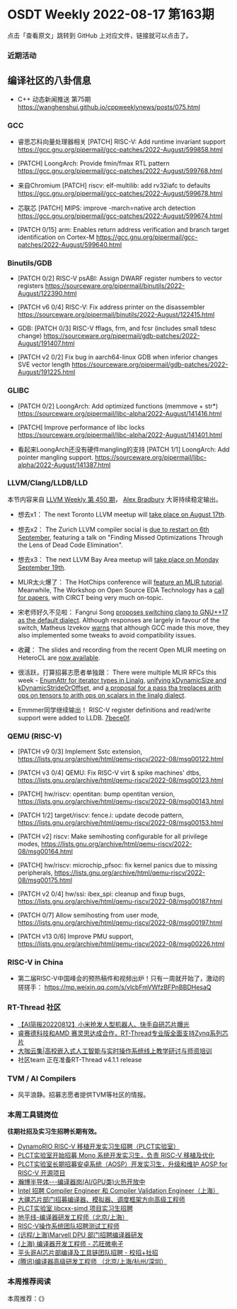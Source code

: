 # OSDT Weekly 2022-08-17 第163期

点击「查看原文」跳转到 GitHub 上对应文件，链接就可以点击了。

### 近期活动

## 编译社区的八卦信息

- C++ 动态新闻推送 第75期
  https://wanghenshui.github.io/cppweeklynews/posts/075.html

### GCC

- 睿思芯科向量处理器相关
  [PATCH] RISC-V: Add runtime invariant support
  https://gcc.gnu.org/pipermail/gcc-patches/2022-August/599858.html

- [PATCH] LoongArch: Provide fmin/fmax RTL pattern
  https://gcc.gnu.org/pipermail/gcc-patches/2022-August/599768.html

- 来自Chromium [PATCH] riscv: elf-multilib: add rv32iafc to defaults
  https://gcc.gnu.org/pipermail/gcc-patches/2022-August/599678.html

- 芯联芯 [PATCH] MIPS: improve -march=native arch detection
  https://gcc.gnu.org/pipermail/gcc-patches/2022-August/599674.html

- [PATCH 0/15] arm: Enables return address verification and branch target identification on Cortex-M
  https://gcc.gnu.org/pipermail/gcc-patches/2022-August/599640.html

### Binutils/GDB

- [PATCH 0/2] RISC-V psABI: Assign DWARF register numbers to vector registers
  https://sourceware.org/pipermail/binutils/2022-August/122390.html

- [PATCH v6 0/4] RISC-V: Fix address printer on the disassembler
  https://sourceware.org/pipermail/binutils/2022-August/122415.html

- GDB: [PATCH 0/3] RISC-V fflags, frm, and fcsr (includes small tdesc change)
  https://sourceware.org/pipermail/gdb-patches/2022-August/191407.html

- [PATCH v2 0/2] Fix bug in aarch64-linux GDB when inferior changes SVE vector length
  https://sourceware.org/pipermail/gdb-patches/2022-August/191225.html

### GLIBC

- [PATCH 0/2] LoongArch: Add optimized functions (memmove + str*)
  https://sourceware.org/pipermail/libc-alpha/2022-August/141416.html

- [PATCH] Improve performance of libc locks
  https://sourceware.org/pipermail/libc-alpha/2022-August/141401.html

- 看起来LoongArch还没有硬件mangling的支持
  [PATCH 1/1] LoongArch: Add pointer mangling support.
  https://sourceware.org/pipermail/libc-alpha/2022-August/141387.html

### LLVM/Clang/LLDB/LLD

本节内容来自 [LLVM Weekly 第 450 期](http://llvmweekly.org/issue/450)，
[Alex Bradbury](https://www.linkedin.com/in/alex-bradbury/) 大哥持续稳定输出。

* 想去x1： The next Toronto LLVM meetup will [take place on August 17th](https://discourse.llvm.org/t/restarting-the-toronto-llvm-meetup/64359).

* 想去x2： The Zurich LLVM compiler social is [due to restart on 6th September](https://discourse.llvm.org/t/restarting-llvm-compiler-social-in-zurich/64520/5), featuring a talk on "Finding Missed Optimizations Through the Lens of Dead Code Elimination".

* 想去x3： The next LLVM Bay Area meetup will [take place on Monday September 19th](https://discourse.llvm.org/t/llvm-bay-area-monthly-meetup-mon-september-19-22-6pm/64559).

* MLIR太火爆了： The HotChips conference will [feature an MLIR tutorial](https://hotchips.org/advance-program/). Meanwhile, The Workshop on Open Source EDA Technology has a [call for papers](https://discourse.llvm.org/t/woset22-call-for-papers/64344), with CIRCT being very much on-topic.

* 宋老师好久不见啦： Fangrui Song [proposes switching clang to GNU++17 as the default dialect](https://discourse.llvm.org/t/c-objc-switch-to-gnu-17-as-the-default-dialect/64360).  Although responses are largely in favour of the switch, Matheus Izvekov [warns](https://discourse.llvm.org/t/c-objc-switch-to-gnu-17-as-the-default-dialect/64360/4) that although GCC made this move, they also implemented some tweaks to avoid compatibility issues.

* 收藏： The slides and recording from the recent Open MLIR meeting on HeteroCL are [now available](https://discourse.llvm.org/t/open-mlir-meeting-8-11-2022-heterocl-an-mlir-based-intermediate-representation-for-accelerator-design-with-decoupled-customizations/64375/3).

* 很活跃，打算招募志愿者单独跟： There were multiple MLIR RFCs this week - [EnumAttr for iterator types in Linalg](https://discourse.llvm.org/t/rfc-enumattr-for-iterator-types-in-linalg/64535), [unifying kDynamicSize and kDynamicStrideOrOffset](https://discourse.llvm.org/t/rfc-unify-kdynamicsize-and-kdynamicstrideoroffset/64534), and [a proposal for a pass tha treplaces arith ops on tensors to arith ops on scalars in the linalg dialect](https://discourse.llvm.org/t/rfc-proposal-for-converting-arith-to-linalg-generic-pass/64388).

* Emmmer同学继续输出！ RISC-V register definitions and read/write support were added to LLDB.  [7bece0f](https://reviews.llvm.org/rG7bece0f03bf6).

### QEMU (RISC-V)

- [PATCH v9 0/3] Implement Sstc extension,
  https://lists.gnu.org/archive/html/qemu-riscv/2022-08/msg00122.html

- [PATCH v3 0/4] QEMU: Fix RISC-V virt & spike machines' dtbs,
  https://lists.gnu.org/archive/html/qemu-riscv/2022-08/msg00123.html

- [PATCH] hw/riscv: opentitan: bump opentitan version,
  https://lists.gnu.org/archive/html/qemu-riscv/2022-08/msg00143.html

- [PATCH 1/2] target/riscv: fence.i: update decode pattern,
  https://lists.gnu.org/archive/html/qemu-riscv/2022-08/msg00153.html

- [PATCH v2] riscv: Make semihosting configurable for all privilege modes,
  https://lists.gnu.org/archive/html/qemu-riscv/2022-08/msg00164.html

- [PATCH] hw/riscv: microchip_pfsoc: fix kernel panics due to missing peripherals,
  https://lists.gnu.org/archive/html/qemu-riscv/2022-08/msg00175.html

- [PATCH v2 0/4] hw/ssi: ibex_spi: cleanup and fixup bugs,
  https://lists.gnu.org/archive/html/qemu-riscv/2022-08/msg00187.html

- [PATCH 0/7] Allow semihosting from user mode,
  https://lists.gnu.org/archive/html/qemu-riscv/2022-08/msg00197.html

- [PATCH v13 0/6] Improve PMU support,
  https://lists.gnu.org/archive/html/qemu-riscv/2022-08/msg00226.html

### RISC-V in China

- 第二届RISC-V中国峰会的预热稿件和视频出炉！只有一周就开始了，激动的搓搓手：
  https://mp.weixin.qq.com/s/vlcbFmVWfzBFPnBBDHesaQ

### RT-Thread 社区

- [【AI简报20220812】小米抢发人型机器人、快手自研芯片曝光](https://mp.weixin.qq.com/s/4eSXxufFw9eh3iNNc1KLQw)
- [睿赛德科技和AMD 赛灵思达成合作，RT-Thread专业版全面支持Zynq系列芯片](https://mp.weixin.qq.com/s/wJ6j96CgkUKvOyeWp7AJDw)
- [大咖云集|高校嵌入式人工智能与实时操作系统线上教学研讨与师资培训](https://mp.weixin.qq.com/s/cmI7ECLs0w_yFbV_-ggqww)
- 社区team 正在准备RT-Thread v4.1.1 release


### TVM / AI Compilers

- 风平浪静。招募志愿者提供TVM等社区的情报。

### 本周工具链岗位

**往期社招及实习生招聘长期有效。**

- [DynamoRIO RISC-V 移植开发实习生招聘（PLCT实验室）](https://mp.weixin.qq.com/s/J_5TjT6DOqeOXJXQI5VQxw)
- [PLCT实验室开始招募 Mono 系统开发实习生，负责 RISC-V 移植及优化](https://mp.weixin.qq.com/s/whEW7Hay1jIP1tBzIPay1A)
- [PLCT实验室长期招募安卓系统（AOSP）开发实习生，升级和维护 AOSP for RISC-V 开源项目](https://mp.weixin.qq.com/s/dJP2cEB1nex2inR5c-cJog)
- [瀚博半导体---编译器岗(AI/GPU类)火热开放中](https://mp.weixin.qq.com/s/8_KjZYa2Il4PglaGyBWk4Q)
- [Intel 招聘 Compiler Engineer 和 Compiler Validation Engineer（上海）](https://mp.weixin.qq.com/s/I3DWxXODNoLRr0kN2xMZLQ)
- [大疆芯片部门招募编译器、模拟器、调度框架方向高级工程师](https://mp.weixin.qq.com/s/Wn5NzAtUTwQNXKRvMVQWLA)
- [PLCT实验室 libcxx-simd 项目实习生招聘](https://mp.weixin.qq.com/s/EIVx5cY74GlodirySY97Qw)
- [地平线-编译器研发工程师（北京/上海）](https://mp.weixin.qq.com/s/MYObl7iWIbyrTz9hCmKWYA)
- [RISC-V操作系统团队招聘测试工程师](https://mp.weixin.qq.com/s/inLFS4pI1F74m_oJ2I7xjQ)
- [(远程/上海)Marvell DPU 部门招聘编译器研发](https://mp.weixin.qq.com/s/B6JjAhF3TZjezD1tjYHDaw)
- [(上海) 编译器开发工程师 - 芯旺微电子](https://mp.weixin.qq.com/s/nqe1-7qffnc0CaejYkpKyw)
- [平头哥AI芯片部编译及工具链团队招聘 - 校招+社招](https://mp.weixin.qq.com/s/kARbXtJotRPCNMrV-yOanA)
- [(腾讯)编译器高级研发工程师 （北京/上海/杭州/深圳）](https://mp.weixin.qq.com/s/DF-2qmHmpKZtJ1djHXM1Ug)

### 本周推荐阅读

本周推荐：《》
